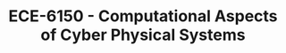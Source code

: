 ---
layout: course
title: ECE-6150 - Computational Aspects of Cyber Physical Systems
aliases: 
course_id: ECE-6150
permalink: /ECE-6150/
---